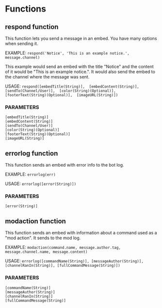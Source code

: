 # Functions

## respond function
This function lets you send a message in an embed. You have many options when sending it.

EXAMPLE: `respond('Notice', 'This is an example notice.', message.channel)`

This example would send an embed with the title "Notice" and the content of it would be "This is an example notice.". It would also send the embed to the channel where the message was sent.

USAGE: `respond([embedTitle(String)],  [embedContent(String)],  [sendTo(Channel/User)],  [color(String)(Optional)],  [footerText(String)(Optional)],  [imageURL(String)])`

### PARAMETERS
```
[embedTitle(String)] 
[embedContent(String)]  
[sendTo(Channel/User)]  
[color(String)(Optional)]  
[footerText(String)(Optional)]  
[imageURL(String)]
```

## errorlog function
This function sends an embed with error info to the bot log. 

EXAMPLE: `errorlog(err)`

USAGE: ```errorlog([error(String)])```

### PARAMETERS
```
[error(String)] 
```

## modaction function
This function sends an embed with information about a command used as a "mod action". It sends to the mod log.

EXAMPLE: `modaction(command.name, message.author.tag, message.channel.name, message.content)`

USAGE: ```errorlog([commandName(String)], [messageAuthor(String)], [channelRanIn(String)], [fullCommandMessage(String)])```

### PARAMETERS
```
[commandName(String)]
[messageAuthor(String)]
[channelRanIn(String)]
[fullCommandMessage(String)]
```
